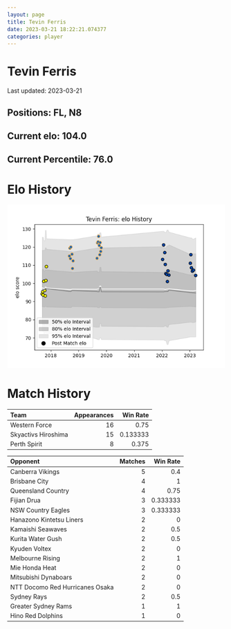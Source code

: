 ```yaml
---  
layout: page  
title: Tevin Ferris  
date: 2023-03-21 18:22:21.074377  
categories: player  
---
```

# Tevin Ferris


Last updated: 2023-03-21
## Positions: FL, N8

## Current elo: 104.0

## Current Percentile: 76.0

# Elo History


![elo history](history_TevinFerris.png)
# Match History


| Team                |   Appearances |   Win Rate |
|:--------------------|--------------:|-----------:|
| Western Force       |            16 |   0.75     |
| Skyactivs Hiroshima |            15 |   0.133333 |
| Perth Spirit        |             8 |   0.375    |

| Opponent                        |   Matches |   Win Rate |
|:--------------------------------|----------:|-----------:|
| Canberra Vikings                |         5 |   0.4      |
| Brisbane City                   |         4 |   1        |
| Queensland Country              |         4 |   0.75     |
| Fijian Drua                     |         3 |   0.333333 |
| NSW Country Eagles              |         3 |   0.333333 |
| Hanazono Kintetsu Liners        |         2 |   0        |
| Kamaishi Seawaves               |         2 |   0.5      |
| Kurita Water Gush               |         2 |   0.5      |
| Kyuden Voltex                   |         2 |   0        |
| Melbourne Rising                |         2 |   1        |
| Mie Honda Heat                  |         2 |   0        |
| Mitsubishi Dynaboars            |         2 |   0        |
| NTT Docomo Red Hurricanes Osaka |         2 |   0        |
| Sydney Rays                     |         2 |   0.5      |
| Greater Sydney Rams             |         1 |   1        |
| Hino Red Dolphins               |         1 |   0        |